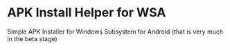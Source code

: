 # APK Install Helper for WSA
Simple APK Installer for Windows Subsystem for Android (that is very much in the beta stage)
